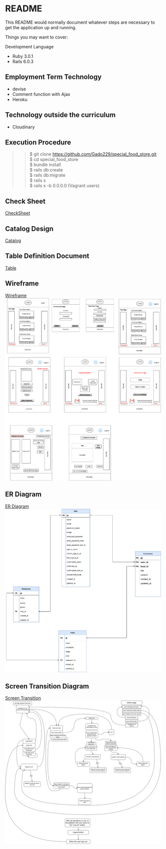 # README

This README would normally document whatever steps are necessary to get the
application up and running.

Things you may want to cover:

Development Language

* Ruby 3.0.1
* Rails 6.0.3

## Employment Term Technology

- devise
- Comment function with Ajax
- Heroku

## Technology outside the curriculum

- Cloudinary

## Execution Procedure

>> $ git clone https://github.com/Gado229/special_food_store.git <br>
>> $ cd special_food_store <br>
>> $ bundle install <br>
>> $ rails db:create <br>
>> $ rails db:migrate <br>
>> $ rails s <br>
>> $ rails s -b 0.0.0.0 (Vagrant users) <br>

## Check Sheet

[CheckSheet](https://docs.google.com/spreadsheets/d/1rESE5cmB9GxfffT5JE_MwH4rvjPaK02fVPKF3yI_6Zs/edit?usp=sharing)

## Catalog Design

[Catalog](https://docs.google.com/spreadsheets/d/1d4NybRcYTj6-yHIPUVu6x8xiL-g6nziTM_Ssij9Ozpk/edit?usp=sharing)

## Table Definition Document

[Table](https://docs.google.com/spreadsheets/d/1OI9xIKcnqQ2u9osJxp1DSNf78VppmOSL-Hci0tlWgsk/edit?usp=sharing)

## Wireframe

[Wireframe](https://drive.google.com/file/d/1127S3WGqAXmL-IguTj2zwzPgWpMWqHYI/view?usp=sharing)
![Wireframe](./docs/WireframeER.png)

## ER Diagram

[ER Diagram](https://drive.google.com/file/d/1kR49D4mg-nQyag80xtrFM836EREnRIql/view?usp=sharing)
![ER Diagram picture](./docs/Table_ER_Diagramm.png)

## Screen Transition Diagram

[Screen Transition](https://drive.google.com/file/d/1JjAxYIF6c0Q5N27qSz0av3lb4IoC80vm/view?usp=sharing)
![Screen Transition](./docs/Transition_screen_ER_Diagramm.png)
